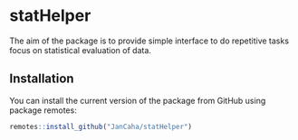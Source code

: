 # statHelper

The aim of the package is to provide simple interface to do repetitive tasks focus on statistical evaluation of data.

## Installation

You can install the current version of the package from GitHub using package remotes:

``` r
remotes::install_github("JanCaha/statHelper")
```
